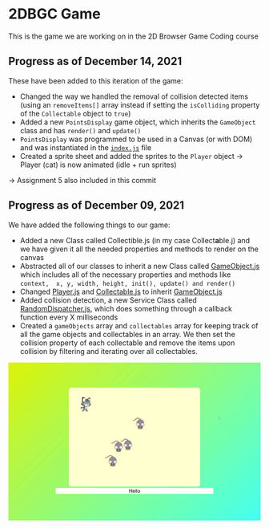 # 2DBGC Game

This is the game we are working on in the 2D Browser Game Coding course

## Progress as of December 14, 2021
These have been added to this iteration of the game: 
 - Changed the way we handled the removal of collision detected items (using an `removeItems[]` array instead if setting the `isColliding` property of the `Collectable` object to `true`)
 - Added a new `PointsDisplay` game object, which inherits the `GameObject` class and has `render()` and `update()` 
 - `PointsDisplay` was programmed to be used in a Canvas (or with DOM) and was instantiated in the [`index.js`](https://github.com/sebastianttr/2DBGC_Game/blob/master/index.js) file 
 - Created a sprite sheet and added the sprites to the `Player` object -> Player (cat) is now animated (idle + run sprites) 

-> Assignment 5 also included in this commit


## Progress as of December 09, 2021

We have added the following things to our game: 

 - Added a new Class called Collectible.js (in my case Collect**a**ble.j) and we have given it all the needed properties and methods to render on the canvas  
 - Abstracted all of our classes to inherit a new Class called 
[GameObject.js](https://github.com/sebastianttr/2DBGC_Game/blob/master/Objects/GameObject.js) which includes all of the necessary properties and methods like `context,  x, y, width, height, init(), update() and render()`
 - Changed [Player.js](https://github.com/sebastianttr/2DBGC_Game/blob/master/Objects/Player.js) and [Collectable.js](https://github.com/sebastianttr/2DBGC_Game/blob/master/Objects/Collectable.js) to inherit [GameObject.js](https://github.com/sebastianttr/2DBGC_Game/blob/master/Objects/GameObject.js)
 - Added collision detection, a new Service Class called [RandomDispatcher.js](https://github.com/sebastianttr/2DBGC_Game/blob/master/Services/RandomDispatcher.js), which does something through a callback function every X milliseconds
 - Created a `gameObjects` array and `collectables` array for keeping track of all the game objects and collectables in an array. We then set the collision property of each collectable and remove the items upon collision by filtering and iterating over all collectables.

![](https://raw.githubusercontent.com/sebastianttr/2DBGC_Game/master/gameprogress_09_12_21.gif)
